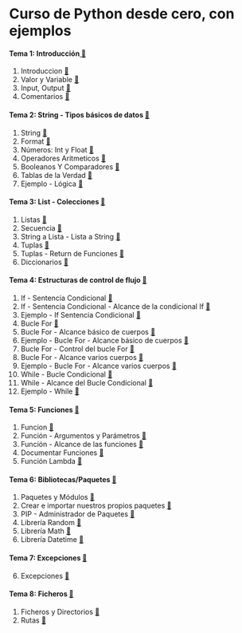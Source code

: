 # Curso de Python desde cero, con ejemplos

#### Tema 1: Introducción[ :link:](https://jarroba.com/curso-de-python-1-introduccion/?target=_blank)
1.	Introduccion [:movie_camera:](https://youtu.be/WWOz5i6H6qA/?target=_blank)
2.	Valor y Variable [:movie_camera:](https://youtu.be/-HUso2QJcb8/?target=_blank)
3.	Input, Output [:movie_camera:](https://youtu.be/oxrI9rJJjOg/?target=_blank)
4.	Comentarios [:movie_camera:](https://youtu.be/SMZItMcAAYU/?target=_blank)

#### Tema 2: String - Tipos básicos de datos [:link:](XXX/?target=_blank)
1.	String [:movie_camera:](https://youtu.be/CZM2TBEANl0/?target=_blank)
2.	Format [:movie_camera:](https://youtu.be/OTN9PK-paSw/?target=_blank)
3.	Números: Int y Float [:movie_camera:](https://youtu.be/ThQZESrCs4o/?target=_blank)
4.	Operadores Aritmeticos [:movie_camera:](https://youtu.be/oPn8dYkb0P8/?target=_blank)
5.	Booleanos Y Comparadores [:movie_camera:](https://youtu.be/648GIpVvelE/?target=_blank)
6.	Tablas de la Verdad [:movie_camera:](https://youtu.be/tdwn7Cex89E/?target=_blank)
7.	Ejemplo - Lógica [:movie_camera:](https://youtu.be/dw9txwA5cTM/?target=_blank)

#### Tema 3: List - Colecciones [:link:](XXX/?target=_blank)
1.	Listas [:movie_camera:](https://youtu.be/0qPUWi0Bj8M/?target=_blank)
2.	Secuencia  [:movie_camera:](https://youtu.be/AwfakWCAWnU/?target=_blank)
3.	String a Lista - Lista a String [:movie_camera:](https://youtu.be/ixYXIHSVqPI/?target=_blank)
4.	Tuplas [:movie_camera:](https://youtu.be/qRGgKjjKyyU/?target=_blank)
5.	Tuplas - Return de Funciones [:movie_camera:](https://youtu.be/pTpTyUGKy6Y/?target=_blank)
6.	Diccionarios [:movie_camera:](https://youtu.be/nXfnWKcdewc/?target=_blank)

#### Tema 4: Estructuras de control de flujo [:link:](XXX/?target=_blank)
1.	If - Sentencia Condicional [:movie_camera:](https://youtu.be/ozmsBHhy-SU/?target=_blank)
2.	If - Sentencia Condicional - Alcance de la condicional If [:movie_camera:](https://youtu.be/A_GzfE28mPw/?target=_blank)
3.	Ejemplo - If Sentencia Condicional [:movie_camera:](https://youtu.be/oji-US-QbEI/?target=_blank)
4.	Bucle For [:movie_camera:](https://youtu.be/DvbSJwN5OrI/?target=_blank)
5.	Bucle For - Alcance básico de cuerpos [:movie_camera:](https://youtu.be/FIh6H2-utps/?target=_blank)
6.	Ejemplo - Bucle For - Alcance básico de cuerpos [:movie_camera:](https://youtu.be/kEFjSlNYFe0/?target=_blank)
7.	Bucle For - Control del bucle For [:movie_camera:](https://youtu.be/m0iCTmm5jVU/?target=_blank)
8.	Bucle For - Alcance varios cuerpos [:movie_camera:](https://youtu.be/64bHcYaOkSU/?target=_blank)
9.	Ejemplo - Bucle For - Alcance varios cuerpos [:movie_camera:](https://youtu.be/hnMdzcgfSMg/?target=_blank)
10.	While - Bucle Condicional [:movie_camera:](https://youtu.be/yrDVvoQIsBI/?target=_blank)
11.	While - Alcance del Bucle Condicional [:movie_camera:](https://youtu.be/-70zfIfYme4/?target=_blank)
12.	Ejemplo - While  [:movie_camera:](https://youtu.be/z7klWXaUq68/?target=_blank)

#### Tema 5: Funciones [:link:](XXX/?target=_blank)
1.	Funcion [:movie_camera:](https://youtu.be/iN5PrllXtMM/?target=_blank)
2.	Función - Argumentos y Parámetros [:movie_camera:](https://youtu.be/pmRId9IS_o0/?target=_blank)
3.	Función - Alcance de las funciones [:movie_camera:](https://youtu.be/pn3KwYBZBZE/?target=_blank)
4.	Documentar Funciones [:movie_camera:](https://youtu.be/6RqXjocnCec/?target=_blank)
5.	Función Lambda [:movie_camera:](https://youtu.be/4wsFeV6cn9k/?target=_blank)

#### Tema 6: Bibliotecas/Paquetes [:link:](XXX/?target=_blank)
1.	Paquetes y Módulos [:movie_camera:](https://youtu.be/5Rfyakq6lvc/?target=_blank)
2.	Crear e importar nuestros propios paquetes [:movie_camera:](https://youtu.be/xojDgOSZs_Q/?target=_blank)
3.	PIP - Administrador de Paquetes [:movie_camera:](https://youtu.be/LLsczhqYUxY/?target=_blank)
4.	Librería Random [:movie_camera:](https://youtu.be/zsDRpbMKDHY/?target=_blank)
5.	Librería Math [:movie_camera:](https://youtu.be/LRRAsXX6Qi8/?target=_blank)
6.	Librería Datetime [:movie_camera:](https://youtu.be/S6_7nuMURz8/?target=_blank)

#### Tema 7: Excepciones [:link:](XXX/?target=_blank)
6.	Excepciones [:movie_camera:](https://youtu.be/1S5daVSj1LE/?target=_blank)

#### Tema 8: Ficheros [:link:](XXX/?target=_blank)
1.	Ficheros y Directorios [:movie_camera:](https://youtu.be/5H2zaim7uFE/?target=_blank)
2.	Rutas [:movie_camera:](https://youtu.be/wktdEv8-LyI/?target=_blank)
